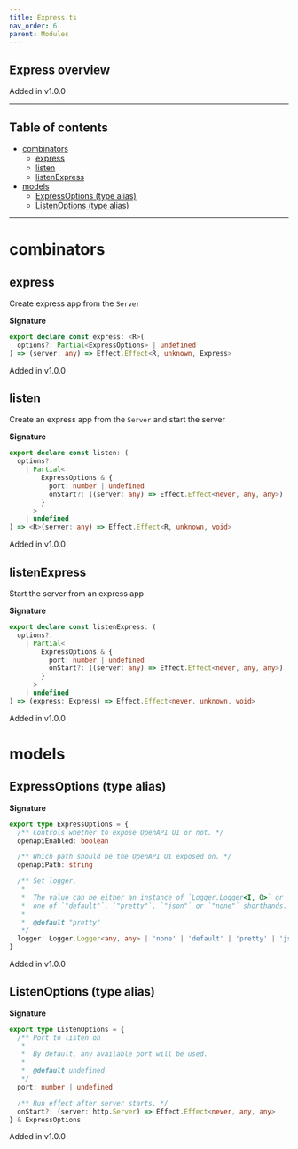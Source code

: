 ```yaml
---
title: Express.ts
nav_order: 6
parent: Modules
---
```


## Express overview

Added in v1.0.0

---

<h2 class="text-delta">Table of contents</h2>

- [combinators](#combinators)
  - [express](#express)
  - [listen](#listen)
  - [listenExpress](#listenexpress)
- [models](#models)
  - [ExpressOptions (type alias)](#expressoptions-type-alias)
  - [ListenOptions (type alias)](#listenoptions-type-alias)

---

# combinators

## express

Create express app from the `Server`

**Signature**

```ts
export declare const express: <R>(
  options?: Partial<ExpressOptions> | undefined
) => (server: any) => Effect.Effect<R, unknown, Express>
```

Added in v1.0.0

## listen

Create an express app from the `Server` and start the server

**Signature**

```ts
export declare const listen: (
  options?:
    | Partial<
        ExpressOptions & {
          port: number | undefined
          onStart?: ((server: any) => Effect.Effect<never, any, any>) | undefined
        }
      >
    | undefined
) => <R>(server: any) => Effect.Effect<R, unknown, void>
```

Added in v1.0.0

## listenExpress

Start the server from an express app

**Signature**

```ts
export declare const listenExpress: (
  options?:
    | Partial<
        ExpressOptions & {
          port: number | undefined
          onStart?: ((server: any) => Effect.Effect<never, any, any>) | undefined
        }
      >
    | undefined
) => (express: Express) => Effect.Effect<never, unknown, void>
```

Added in v1.0.0

# models

## ExpressOptions (type alias)

**Signature**

```ts
export type ExpressOptions = {
  /** Controls whether to expose OpenAPI UI or not. */
  openapiEnabled: boolean

  /** Which path should be the OpenAPI UI exposed on. */
  openapiPath: string

  /** Set logger.
   *
   *  The value can be either an instance of `Logger.Logger<I, O>` or
   *  one of `"default"`, `"pretty"`, `"json"` or `"none"` shorthands.
   *
   *  @default "pretty"
   */
  logger: Logger.Logger<any, any> | 'none' | 'default' | 'pretty' | 'json'
}
```

Added in v1.0.0

## ListenOptions (type alias)

**Signature**

```ts
export type ListenOptions = {
  /** Port to listen on
   *
   *  By default, any available port will be used.
   *
   *  @default undefined
   */
  port: number | undefined

  /** Run effect after server starts. */
  onStart?: (server: http.Server) => Effect.Effect<never, any, any>
} & ExpressOptions
```

Added in v1.0.0

